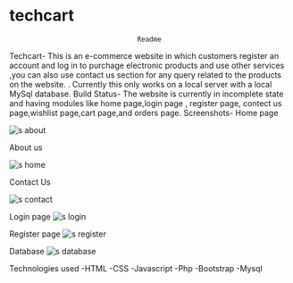 # techcart
                                    Readme
Techcart-
This is an e-commerce website in which customers register an account and log in to purchage electronic products and use other services ,you can also use contact us section for any query related to the products on the website. . Currently this only works on a local server with a local MySql database.
Build Status-
The website is currently in incomplete state and having modules like home page,login page , register page, contect us page,wishlist page,cart page,and orders page.
Screenshots-
Home page
 
![s about](https://user-images.githubusercontent.com/114213876/200988263-cf1243c3-3bee-484a-b7cd-e09845d6546b.png)

About us
 
 ![s home](https://user-images.githubusercontent.com/114213876/200989364-7c584ae2-73b7-45af-b599-ad7561441e3d.png)

Contact Us

 ![s contact](https://user-images.githubusercontent.com/114213876/200989379-ad3ac074-c180-486b-81f4-f7904fc1e296.png)


Login page
![s login](https://user-images.githubusercontent.com/114213876/200989388-7f8a0f43-9377-4519-9533-fac95624d0ef.png)

 
Register page
![s register](https://user-images.githubusercontent.com/114213876/200989398-a16f84cc-8868-419f-90f4-4e0589345f1e.png)

 
Database
![s database](https://user-images.githubusercontent.com/114213876/200989403-eef263b8-e77c-47f4-a403-9a312ab78157.png)

 
Technologies used
-HTML
-CSS
-Javascript
-Php
-Bootstrap
-Mysql


